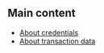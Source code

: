 ## Main content

- [About credentials](credentials.md)
- [About transaction data](transaction-data.md)
